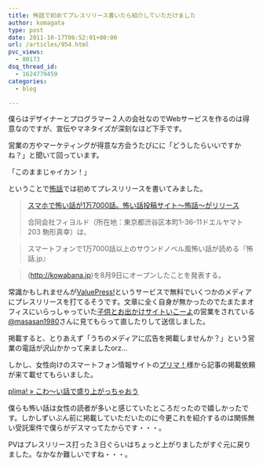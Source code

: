 ```yaml
---
title: 怖話で初めてプレスリリース書いたら紹介していただけました
author: komagata
type: post
date: 2011-10-17T06:52:01+00:00
url: /articles/954.html
pvc_views:
  - 80173
dsq_thread_id:
  - 1624779459
categories:
  - blog

---
```

僕らはデザイナーとプログラマー２人の会社なのでWebサービスを作るのは得意なのですが、宣伝やマネタイズが深刻なほど下手です。

営業の方やマーケティングが得意な方会うたびにに「どうしたらいいですかね？」と聞いて回っています。

「このままじゃイカン！」

ということで[怖話][1]では初めてプレスリリースを書いてみました。

> [スマホで怖い話が1万7000話。怖い話投稿サイト～怖話～がリリース][2]
> 
> 合同会社フィヨルド（所在地：東京都渋谷区本町1-36-11ドエルヤマト203 駒形真幸）は、
  
> スマートフォンで1万7000話以上のサウンドノベル風怖い話が読める『怖話.jp』
  
> (http://kowabana.jp)を8月9日にオープンしたことを発表する。

常識かもしれませんが[ValuePress!][3]というサービスで無料でいくつかのメディアにプレスリリースを打てるそうです。文章に全く自身が無かったのでたまたまオフィスにいらっしゃっていた[子供とお出かけサイトいこーよ][4]の営業をされている[@masasan1980][5]さんに見てもらって直したりして送信しました。

掲載すると、とりあえず「うちのメディアに広告を掲載しませんか？」という営業の電話が沢山かかって来ましたorz&#8230;

しかし、女性向けのスマートフォン情報サイトの[プリマ！][6]様から記事の掲載依頼が来て載せてもらいました。

[plima! » こわ～い話で盛り上がっちゃおう][7]

僕らも怖い話は女性の読者が多いと感じていたところだったので嬉しかったです。しかしずいぶん前に掲載していただいたのに今更これを紹介するのは関係無い受託案件で僕らがデスマってたからです・・・。

PVはプレスリリース打った３日ぐらいはちょっと上がりましたがすぐ元に戻りました。なかなか難しいですね・・・。

 [1]: http://kowabana.jp
 [2]: http://www.value-press.com/pressrelease.php?article_id=83165
 [3]: http://www.value-press.com/
 [4]: http://iko-yo.net/
 [5]: http://twitter.com/masasan1980
 [6]: http://plima.jp/
 [7]: http://plima.jp/archives/17435